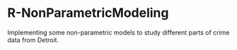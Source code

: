 # R-NonParametricModeling
Implementing some non-parametric models to study different parts of crime data from Detroit.
